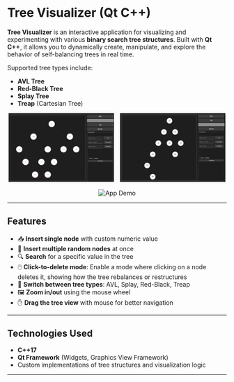 # Tree Visualizer (Qt C++)

**Tree Visualizer** is an interactive application for visualizing and experimenting with various **binary search tree structures**. Built with **Qt C++**, it allows you to dynamically create, manipulate, and explore the behavior of self-balancing trees in real time.

Supported tree types include:

- **AVL Tree**
- **Red-Black Tree**
- **Splay Tree**
- **Treap** (Cartesian Tree)

<p align="center">
  <img src="screenshots/1.png" alt="Main Window" width="48%" style="margin-right: 2%;" />
  <img src="screenshots/2.png" alt="Conversion Example" width="48%" />
</p>

<p align="center">
  <img src="screenshots/video.gif" alt="App Demo" width="600"/>
</p>


---

## Features

- 📥 **Insert single node** with custom numeric value
- 🎲 **Insert multiple random nodes** at once
- 🔍 **Search** for a specific value in the tree
- 🖱️ **Click-to-delete mode**: Enable a mode where clicking on a node deletes it, showing how the tree rebalances or restructures
- 🧩 **Switch between tree types**: AVL, Splay, Red-Black, Treap
- 🖼️ **Zoom in/out** using the mouse wheel
- ✋ **Drag the tree view** with mouse for better navigation

---

## Technologies Used

- **C++17**
- **Qt Framework** (Widgets, Graphics View Framework)
- Custom implementations of tree structures and visualization logic

---
